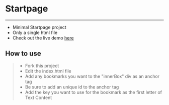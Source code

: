 # Startpage

---

- Minimal Startpage project
- Only a single html file
- Check out the live demo [here](swaykh.netlify.app)

## How to use

> - Fork this project
> - Edit the index.html file
> - Add any bookmarks you want to the "innerBox" div as an anchor tag
> - Be sure to add an unique id to the anchor tag
> - Add the key you want to use for the bookmark as the first letter of Text Content
